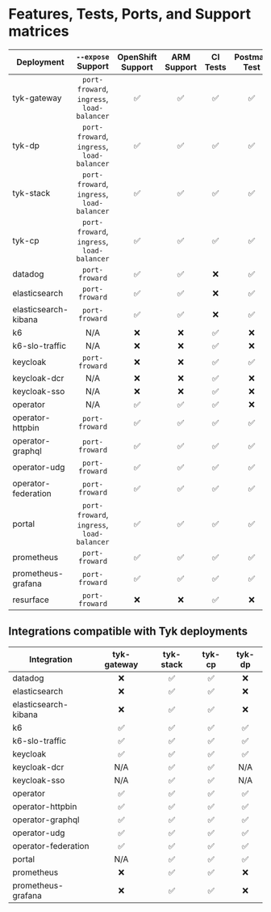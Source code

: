 # Features, Tests, Ports, and Support matrices

| Deployment           |             `--expose` Support             | OpenShift Support  |    ARM Support     |      CI Tests      |    Postman Test    |
|----------------------|:------------------------------------------:|:------------------:|:------------------:|:------------------:|:------------------:|
| tyk-gateway          | `port-froward`, `ingress`, `load-balancer` | :white_check_mark: | :white_check_mark: | :white_check_mark: | :white_check_mark: |
| tyk-dp               | `port-froward`, `ingress`, `load-balancer` | :white_check_mark: | :white_check_mark: | :white_check_mark: | :white_check_mark: |
| tyk-stack            | `port-froward`, `ingress`, `load-balancer` | :white_check_mark: | :white_check_mark: | :white_check_mark: | :white_check_mark: |
| tyk-cp               | `port-froward`, `ingress`, `load-balancer` | :white_check_mark: | :white_check_mark: | :white_check_mark: | :white_check_mark: |
| datadog              |               `port-froward`               | :white_check_mark: | :white_check_mark: |        :x:         | :white_check_mark: |
| elasticsearch        |               `port-froward`               | :white_check_mark: | :white_check_mark: |        :x:         | :white_check_mark: |
| elasticsearch-kibana |               `port-froward`               | :white_check_mark: | :white_check_mark: |        :x:         | :white_check_mark: |
| k6                   |                    N/A                     |        :x:         |        :x:         | :white_check_mark: |        :x:         |
| k6-slo-traffic       |                    N/A                     |        :x:         |        :x:         | :white_check_mark: |        :x:         |
| keycloak             |               `port-froward`               |        :x:         |        :x:         | :white_check_mark: | :white_check_mark: |
| keycloak-dcr         |                    N/A                     |        :x:         |        :x:         | :white_check_mark: |        :x:         |
| keycloak-sso         |                    N/A                     |        :x:         |        :x:         | :white_check_mark: |        :x:         |
| operator             |                    N/A                     | :white_check_mark: | :white_check_mark: | :white_check_mark: |        :x:         |
| operator-httpbin     |               `port-froward`               | :white_check_mark: | :white_check_mark: | :white_check_mark: | :white_check_mark: |
| operator-graphql     |               `port-froward`               | :white_check_mark: | :white_check_mark: | :white_check_mark: | :white_check_mark: |
| operator-udg         |               `port-froward`               | :white_check_mark: | :white_check_mark: | :white_check_mark: | :white_check_mark: |
| operator-federation  |               `port-froward`               | :white_check_mark: | :white_check_mark: | :white_check_mark: | :white_check_mark: |
| portal               | `port-froward`, `ingress`, `load-balancer` | :white_check_mark: | :white_check_mark: | :white_check_mark: | :white_check_mark: |
| prometheus           |               `port-froward`               | :white_check_mark: | :white_check_mark: | :white_check_mark: | :white_check_mark: |
| prometheus-grafana   |               `port-froward`               | :white_check_mark: | :white_check_mark: | :white_check_mark: | :white_check_mark: |
| resurface            |               `port-froward`               |        :x:         |        :x:         | :white_check_mark: |        :x:         |


## Integrations compatible with Tyk deployments
| Integration          |    tyk-gateway     |     tyk-stack      |       tyk-cp       |       tyk-dp       |
|----------------------|:------------------:|:------------------:|:------------------:|:------------------:|
| datadog              |        :x:         | :white_check_mark: | :white_check_mark: |        :x:         |
| elasticsearch        |        :x:         | :white_check_mark: | :white_check_mark: |        :x:         |
| elasticsearch-kibana |        :x:         | :white_check_mark: | :white_check_mark: |        :x:         |
| k6                   | :white_check_mark: | :white_check_mark: | :white_check_mark: | :white_check_mark: |
| k6-slo-traffic       | :white_check_mark: | :white_check_mark: | :white_check_mark: | :white_check_mark: |
| keycloak             | :white_check_mark: | :white_check_mark: | :white_check_mark: | :white_check_mark: |
| keycloak-dcr         |        N/A         | :white_check_mark: | :white_check_mark: |        N/A         |
| keycloak-sso         |        N/A         | :white_check_mark: | :white_check_mark: |        N/A         |
| operator             | :white_check_mark: | :white_check_mark: | :white_check_mark: | :white_check_mark: |
| operator-httpbin     | :white_check_mark: | :white_check_mark: | :white_check_mark: | :white_check_mark: |
| operator-graphql     | :white_check_mark: | :white_check_mark: | :white_check_mark: | :white_check_mark: |
| operator-udg         | :white_check_mark: | :white_check_mark: | :white_check_mark: | :white_check_mark: |
| operator-federation  | :white_check_mark: | :white_check_mark: | :white_check_mark: | :white_check_mark: |
| portal               |        N/A         | :white_check_mark: | :white_check_mark: | :white_check_mark: |
| prometheus           |        :x:         | :white_check_mark: | :white_check_mark: |        :x:         |
| prometheus-grafana   |        :x:         | :white_check_mark: | :white_check_mark: |        :x:         |
